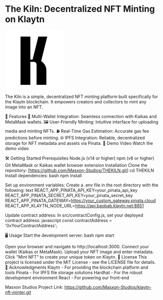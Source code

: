 # The Kiln: Decentralized NFT Minting on Klaytn

![The Kiln Logo](/public/logo192.png)

The Kiln is a simple, decentralized NFT minting platform built specifically for the Klaytn blockchain. It empowers creators and collectors to mint any image into an NFT.

🚀 Features
🔗 Multi-Wallet Integration: Seamless connection with Kaikas and MetaMask wallets.
🖼️ User-Friendly Minting: Intuitive interface for uploading media and minting NFTs.
⛽ Real-Time Gas Estimation: Accurate gas fee predictions before minting.
🌐 IPFS Integration: Reliable, decentralized storage for NFT metadata and assets via Pinata.
🎥 Demo Video
Watch the demo video

🛠️ Getting Started
Prerequisites
Node.js (v14 or higher)
npm (v6 or higher)
Git
MetaMask or Kaikas wallet browser extension
Installation
Clone the repository:
[https://github.com/Masxon-Studios/THEKILN.git]
cd THEKILN
Install dependencies: bash npm install

Set up environment variables: Create a .env file in the root directory with the following: text REACT_APP_PINATA_API_KEY=your_pinata_api_key REACT_APP_PINATA_SECRET_API_KEY=your_pinata_secret_key REACT_APP_PINATA_GATEWAY=https://your_custom_gateway.pinata.cloud REACT_APP_KLAYTN_NODE_URL=https://api.baobab.klaytn.net:8651

Update contract address: In src/contractConfig.js, set your deployed contract address: javascript const contractAddress = '0xYourContractAddress';

🖥️ Usage Start the development server: bash npm start

Open your browser and navigate to http://localhost:3000. Connect your wallet (Kaikas or MetaMask). Upload your NFT image and enter metadata. Click "Mint NFT" to create your unique token on Klaytn. 📄 License This project is licensed under the MIT License - see the LICENSE file for details. 🙏 Acknowledgments Klaytn - For providing the blockchain platform and tools Pinata - For IPFS file storage solutions Hardhat - For the robust development environment React - For powering our front-end

Masxon Studios Project Link: https://github.com/Masxon-Studios/klaytn-nft-minter.git

